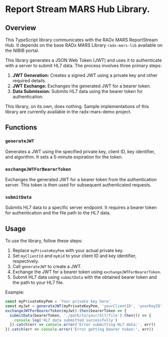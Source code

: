 # Report Stream MARS Hub Library.

## Overview
This TypeScript library communicates with the RADx MARS ReportStream Hub.  It depends on the base RADx MARS Library `radx-mars-lib` available on the NIBIB portal.

This library generates a JSON Web Token (JWT) and uses it to authenticate with a server to submit HL7 data. The process involves three primary steps:

1. **JWT Generation:** Creates a signed JWT using a private key and other required details.
2. **JWT Exchange:** Exchanges the generated JWT for a bearer token.
3. **Data Submission:** Submits HL7 data using the bearer token for authentication.

This library, on its own, does nothing.  Sample implementations of this library are currently available in the radx-mars-demo project.

## Functions

### `generateJWT`
Generates a JWT using the specified private key, client ID, key identifier, and algorithm. It sets a 5-minute expiration for the token.

### `exchangeJWTForBearerToken`
Exchanges the generated JWT for a bearer token from the authentication server. This token is then used for subsequent authenticated requests.

### `submitData`
Submits HL7 data to a specific server endpoint. It requires a bearer token for authentication and the file path to the HL7 data.

## Usage

To use the library, follow these steps:

1. Replace `myPrivateKeyPem` with your actual private key.
2. Set `myClientId` and `myKid` to your client ID and key identifier, respectively.
3. Call `generateJWT` to create a JWT.
4. Exchange the JWT for a bearer token using `exchangeJWTForBearerToken`.
5. Submit HL7 data using `submitData` with the obtained bearer token and the path to your HL7 file.

Example:

```typescript
const myPrivateKeyPem = `Your private key here`
const myJwt = generateJWT(myPrivateKeyPem, 'yourClientID', 'yourKeyID', 'ES384')
exchangeJWTForBearerToken(myJwt).then(bearerToken => {
  submitData(bearerToken, './path/to/your/hl7/file').then(() => {
    console.log('HL7 data submitted successfully')
  }).catch(err => console.error('Error submitting HL7 data:', err))
}).catch(err => console.error('Error getting bearer token:', err))

